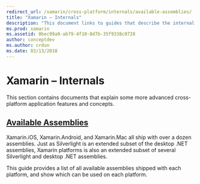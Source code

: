```yaml
---
redirect_url: /xamarin/cross-platform/internals/available-assemblies/
title: "Xamarin – Internals"
description: "This document links to guides that describe the internal workings of Xamarin. Currently, it links to the Available Assemblies document."
ms.prod: xamarin
ms.assetid: 0bec99a9-ab79-4f10-8d7b-35f9338c0728
author: conceptdev
ms.author: crdun
ms.date: 03/13/2018
---
```


# Xamarin – Internals

This section contains documents that explain some more advanced cross-platform application features and concepts.

## [Available Assemblies](~/cross-platform/internals/available-assemblies.md)

Xamarin.iOS, Xamarin.Android, and Xamarin.Mac all ship with over a dozen assemblies. Just as Silverlight is an extended subset of the desktop .NET assemblies, Xamarin platforms is also an extended subset of several Silverlight and desktop .NET assemblies.

This guide provides a list of all available assemblies shipped with each platform, and show which can be used on each platform.

